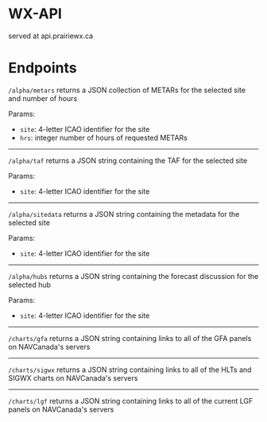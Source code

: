 # WX-API

served at api.prairiewx.ca

# Endpoints

`/alpha/metars` returns a JSON collection of METARs for the selected site and number of hours

Params:

- `site`: 4-letter ICAO identifier for the site
- `hrs`: integer number of hours of requested METARs

---

`/alpha/taf` returns a JSON string containing the TAF for the selected site

Params:

- `site`: 4-letter ICAO identifier for the site

---

`/alpha/sitedata` returns a JSON string containing the metadata for the selected site

Params:

- `site`: 4-letter ICAO identifier for the site

---

`/alpha/hubs` returns a JSON string containing the forecast discussion for the selected hub

Params:

- `site`: 4-letter ICAO identifier for the site

---

`/charts/gfa` returns a JSON string containing links to all of the GFA panels on NAVCanada's servers

---

`/charts/sigwx` returns a JSON string containing links to all of the HLTs and SIGWX charts on NAVCanada's servers

---

`/charts/lgf` returns a JSON string containing links to all of the current LGF panels on NAVCanada's servers
